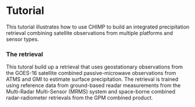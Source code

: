 # Tutorial

This tutorial illustrates how to use CHIMP to build an integrated precipitation
retrieval combining satellite observations from multiple platforms and sensor
types.

### The retrieval

This tutoral build up a retrieval that uses  geostationary observations from
the GOES-16 satellite combined  passive-microwave observations from ATMS and
GMI to estimate surface precipitation. The retrieval is trained using reference data from ground-based readar measurements from the Multi-Radar Multi-Sensor (MRMS) system and space-borne combined radar-radiometer retrievals from the GPM combined product.
